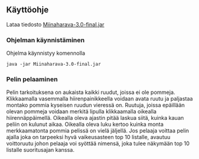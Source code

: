 ## Käyttöohje
Lataa tiedosto [Miinaharava-3.0-final.jar](https://github.com/StunneS/ot-harjoitustyo/releases/tag/LopullinenRelease)

### Ohjelman käynnistäminen
Ohjelma käynnistyy komennolla
```
java -jar Miinaharava-3.0-final.jar
```
### Pelin pelaaminen
Pelin tarkoituksena on aukaista kaikki ruudut, joissa ei ole pommeja. Klikkaamalla vasemmalla hiirenpainikkeella voidaan avata ruutu ja paljastaa montako pommia kyseisen ruudun vieressä on. Ruutuja, joissa epäillään olevan pommeja voidaan merkitä lipulla klikkaamalla oikealla hiirennäppäimellä. Oikealla oleva ajastin pitää laskua siitä, kuinka kauan peliin on kulunut aikaa. Oikealla oleva luku kertoo kuinka monta merkkaamatonta pommia pelissä on vielä jäljellä.
  Jos pelaaja voittaa pelin ajalla joka on tarpeeksi hyvä vaikeusasteen top 10 listalle, avautuu voittoruutu johon pelaaja voi syöttää nimensä, joka tulee näkymään top 10 listalle suoritusajan kanssa.

